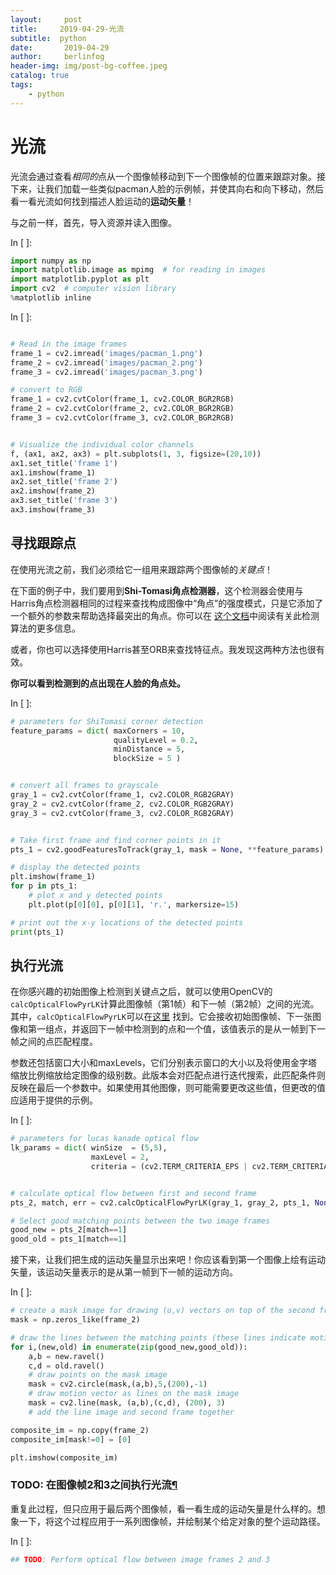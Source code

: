 ```yaml
---
layout:     post
title:     2019-04-29-光流
subtitle:  python
date:       2019-04-29
author:     berlinfog
header-img: img/post-bg-coffee.jpeg
catalog: true
tags:
    - python
---
```


# 光流

光流会通过查看*相同的*点从一个图像帧移动到下一个图像帧的位置来跟踪对象。接下来，让我们加载一些类似pacman人脸的示例帧，并使其向右和向下移动，然后看一看光流如何找到描述人脸运动的**运动矢量**！

与之前一样，首先，导入资源并读入图像。

In [ ]:



```python
import numpy as np
import matplotlib.image as mpimg  # for reading in images
import matplotlib.pyplot as plt
import cv2  # computer vision library
%matplotlib inline
```

In [ ]:

```python

# Read in the image frames
frame_1 = cv2.imread('images/pacman_1.png')
frame_2 = cv2.imread('images/pacman_2.png')
frame_3 = cv2.imread('images/pacman_3.png')

# convert to RGB
frame_1 = cv2.cvtColor(frame_1, cv2.COLOR_BGR2RGB)
frame_2 = cv2.cvtColor(frame_2, cv2.COLOR_BGR2RGB)
frame_3 = cv2.cvtColor(frame_3, cv2.COLOR_BGR2RGB)


# Visualize the individual color channels
f, (ax1, ax2, ax3) = plt.subplots(1, 3, figsize=(20,10))
ax1.set_title('frame 1')
ax1.imshow(frame_1)
ax2.set_title('frame 2')
ax2.imshow(frame_2)
ax3.set_title('frame 3')
ax3.imshow(frame_3)

```

## 寻找跟踪点

在使用光流之前，我们必须给它一组用来跟踪两个图像帧的*关键点*！

在下面的例子中，我们要用到**Shi-Tomasi角点检测器**，这个检测器会使用与Harris角点检测器相同的过程来查找构成图像中“角点”的强度模式，只是它添加了一个额外的参数来帮助选择最突出的角点。你可以在 [这个文档](https://docs.opencv.org/3.0-beta/doc/py_tutorials/py_feature2d/py_shi_tomasi/py_shi_tomasi.html)中阅读有关此检测算法的更多信息。

或者，你也可以选择使用Harris甚至ORB来查找特征点。我发现这两种方法也很有效。

**你可以看到检测到的点出现在人脸的角点处。**

In [ ]:

```python
# parameters for ShiTomasi corner detection
feature_params = dict( maxCorners = 10,
                       qualityLevel = 0.2,
                       minDistance = 5,
                       blockSize = 5 )


# convert all frames to grayscale
gray_1 = cv2.cvtColor(frame_1, cv2.COLOR_RGB2GRAY)
gray_2 = cv2.cvtColor(frame_2, cv2.COLOR_RGB2GRAY)
gray_3 = cv2.cvtColor(frame_3, cv2.COLOR_RGB2GRAY)


# Take first frame and find corner points in it
pts_1 = cv2.goodFeaturesToTrack(gray_1, mask = None, **feature_params)

# display the detected points
plt.imshow(frame_1)
for p in pts_1:
    # plot x and y detected points
    plt.plot(p[0][0], p[0][1], 'r.', markersize=15)

# print out the x-y locations of the detected points
print(pts_1)
```

## 执行光流

在你感兴趣的初始图像上检测到关键点之后，就可以使用OpenCV的`calcOpticalFlowPyrLK`计算此图像帧（第1帧）和下一帧（第2帧）之间的光流。其中，`calcOpticalFlowPyrLK`可以在[这里](https://docs.opencv.org/trunk/dc/d6b/group__video__track.html#ga473e4b886d0bcc6b65831eb88ed93323) 找到。它会接收初始图像帧、下一张图像和第一组点，并返回下一帧中检测到的点和一个值，该值表示的是从一帧到下一帧之间的点匹配程度。

参数还包括窗口大小和maxLevels，它们分别表示窗口的大小以及将使用金字塔缩放比例缩放给定图像的级别数。此版本会对匹配点进行迭代搜索，此匹配条件则反映在最后一个参数中。如果使用其他图像，则可能需要更改这些值，但更改的值应适用于提供的示例。

In [ ]:

```python
# parameters for lucas kanade optical flow
lk_params = dict( winSize  = (5,5),
                  maxLevel = 2,
                  criteria = (cv2.TERM_CRITERIA_EPS | cv2.TERM_CRITERIA_COUNT, 10, 0.03))


# calculate optical flow between first and second frame
pts_2, match, err = cv2.calcOpticalFlowPyrLK(gray_1, gray_2, pts_1, None, **lk_params)

# Select good matching points between the two image frames
good_new = pts_2[match==1]
good_old = pts_1[match==1]

```

接下来，让我们把生成的运动矢量显示出来吧！你应该看到第一个图像上绘有运动矢量，该运动矢量表示的是从第一帧到下一帧的运动方向。

In [ ]:

```python
# create a mask image for drawing (u,v) vectors on top of the second frame
mask = np.zeros_like(frame_2)

# draw the lines between the matching points (these lines indicate motion vectors)
for i,(new,old) in enumerate(zip(good_new,good_old)):
    a,b = new.ravel()
    c,d = old.ravel()
    # draw points on the mask image
    mask = cv2.circle(mask,(a,b),5,(200),-1)
    # draw motion vector as lines on the mask image
    mask = cv2.line(mask, (a,b),(c,d), (200), 3)
    # add the line image and second frame together

composite_im = np.copy(frame_2)
composite_im[mask!=0] = [0]

plt.imshow(composite_im)
```

### TODO: 在图像帧2和3之间执行光流[¶](https://viewd3fbfa1a.udacity-student-workspaces.com/notebooks/Optical%20Flow-zh.ipynb#TODO:-%E5%9C%A8%E5%9B%BE%E5%83%8F%E5%B8%A72%E5%92%8C3%E4%B9%8B%E9%97%B4%E6%89%A7%E8%A1%8C%E5%85%89%E6%B5%81)

重复此过程，但只应用于最后两个图像帧，看一看生成的运动矢量是什么样的。想象一下，将这个过程应用于一系列图像帧，并绘制某个给定对象的整个运动路径。

In [ ]:

```python
## TODO: Perform optical flow between image frames 2 and 3
```



